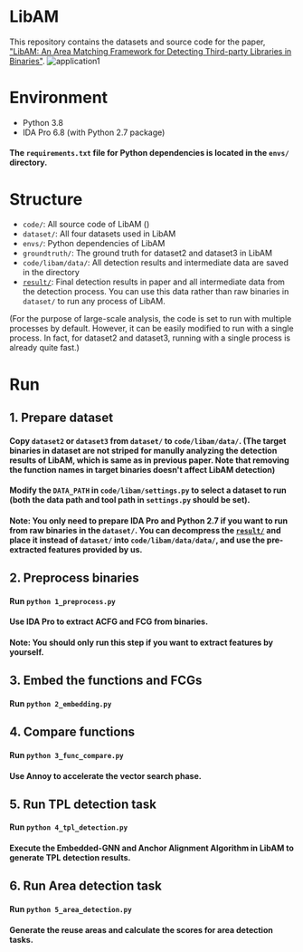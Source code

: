 # LibAM
This repository contains the datasets and source code for the paper, ["LibAM: An Area Matching Framework for Detecting Third-party Libraries in Binaries"](https://arxiv.org/abs/2305.04026v2).
![application1](https://github.com/Siyuan-Li201/LibAM/assets/128788605/151e58ad-af60-4dda-9e44-8cc831e78f4f)

# Environment
- Python 3.8 
- IDA Pro 6.8 (with Python 2.7 package)

#### The `requirements.txt` file for Python dependencies is located in the `envs/` directory.

# Structure
- `code/`: All source code of LibAM ()
- `dataset/`: All four datasets used in LibAM
- `envs/`: Python dependencies of LibAM
- `groundtruth/`: The ground truth for dataset2 and dataset3 in LibAM
- `code/libam/data/`: All detection results and intermediate data are saved in the directory
- [`result/`](https://drive.google.com/drive/folders/1XWvBt0CfocXbayrAwHAkeHUt3ruXLs_a?usp=sharing): Final detection results in paper and all intermediate data from the detection process. You can use this data rather than raw binaries in `dataset/` to run any process of LibAM.

(For the purpose of large-scale analysis, the code is set to run with multiple processes by default. However, it can be easily modified to run with a single process. In fact, for dataset2 and dataset3, running with a single process is already quite fast.)

# Run
## 1. Prepare dataset
#### Copy `dataset2` or `dataset3` from `dataset/` to `code/libam/data/`. (The target binaries in dataset are not striped for manully analyzing the detection results of LibAM, which is same as in previous paper. Note that removing the function names in target binaries doesn't affect LibAM detection)
#### Modify the `DATA_PATH` in `code/libam/settings.py` to select a dataset to run (both the data path and tool path in `settings.py` should be set).
#### Note: You only need to prepare IDA Pro and Python 2.7 if you want to run from raw binaries in the `dataset/`. You can decompress the [`result/`](https://drive.google.com/drive/folders/1XWvBt0CfocXbayrAwHAkeHUt3ruXLs_a?usp=sharing) and place it instead of `dataset/` into `code/libam/data/data/`, and use the pre-extracted features provided by us.

## 2. Preprocess binaries
#### Run `python 1_preprocess.py`
#### Use IDA Pro to extract ACFG and FCG from binaries.
#### Note: You should only run this step if you want to extract features by yourself.

## 3. Embed the functions and FCGs
#### Run `python 2_embedding.py`

## 4. Compare functions
#### Run `python 3_func_compare.py`
#### Use Annoy to accelerate the vector search phase.

## 5. Run TPL detection task
#### Run `python 4_tpl_detection.py`
#### Execute the Embedded-GNN and Anchor Alignment Algorithm in LibAM to generate TPL detection results.

## 6. Run Area detection task
#### Run `python 5_area_detection.py`
#### Generate the reuse areas and calculate the scores for area detection tasks.
